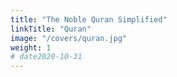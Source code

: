 ```yaml
---
title: "The Noble Quran Simplified"
linkTitle: "Quran"
image: "/covers/quran.jpg"
weight: 1
# date2020-10-31
---
```

